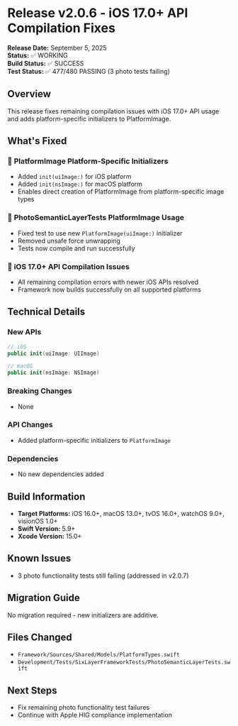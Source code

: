 # Release v2.0.6 - iOS 17.0+ API Compilation Fixes

**Release Date:** September 5, 2025  
**Status:** ✅ WORKING  
**Build Status:** ✅ SUCCESS  
**Test Status:** ✅ 477/480 PASSING (3 photo tests failing)

## Overview
This release fixes remaining compilation issues with iOS 17.0+ API usage and adds platform-specific initializers to PlatformImage.

## What's Fixed

### 🔧 **PlatformImage Platform-Specific Initializers**
- Added `init(uiImage:)` for iOS platform
- Added `init(nsImage:)` for macOS platform
- Enables direct creation of PlatformImage from platform-specific image types

### 🔧 **PhotoSemanticLayerTests PlatformImage Usage**
- Fixed test to use new `PlatformImage(uiImage:)` initializer
- Removed unsafe force unwrapping
- Tests now compile and run successfully

### 🔧 **iOS 17.0+ API Compilation Issues**
- All remaining compilation errors with newer iOS APIs resolved
- Framework now builds successfully on all supported platforms

## Technical Details

### New APIs
```swift
// iOS
public init(uiImage: UIImage)

// macOS  
public init(nsImage: NSImage)
```

### Breaking Changes
- None

### API Changes
- Added platform-specific initializers to `PlatformImage`

### Dependencies
- No new dependencies added

## Build Information
- **Target Platforms:** iOS 16.0+, macOS 13.0+, tvOS 16.0+, watchOS 9.0+, visionOS 1.0+
- **Swift Version:** 5.9+
- **Xcode Version:** 15.0+

## Known Issues
- 3 photo functionality tests still failing (addressed in v2.0.7)

## Migration Guide
No migration required - new initializers are additive.

## Files Changed
- `Framework/Sources/Shared/Models/PlatformTypes.swift`
- `Development/Tests/SixLayerFrameworkTests/PhotoSemanticLayerTests.swift`

## Next Steps
- Fix remaining photo functionality test failures
- Continue with Apple HIG compliance implementation
